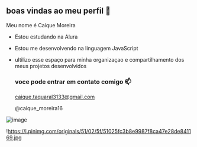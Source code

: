 ## boas vindas ao meu perfil 🖤

Meu nome é Caique Moreira

- Estou estudando na Alura
- Estou me desenvolvendo na linguagem JavaScript
- ultilizo esse espaço para minha organizaçao e compartilhamento dos meus projetos desenvolvidos

  ### voce pode entrar em contato comigo 📫

  caique.taquaral3133@gmail.com

  @caique_moreira16

![image](https://github.com/CAEWVX30/CAEWVX30/assets/171152210/c9eb45c1-56e0-4aba-ab53-14a1f8694c89)

!https://i.pinimg.com/originals/51/02/5f/51025fc3b8e9987f8ca47e28de841169.jpg

